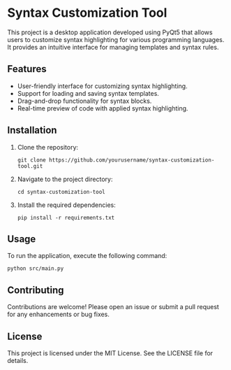 # Syntax Customization Tool

This project is a desktop application developed using PyQt5 that allows users to customize syntax highlighting for various programming languages. It provides an intuitive interface for managing templates and syntax rules.

## Features

- User-friendly interface for customizing syntax highlighting.
- Support for loading and saving syntax templates.
- Drag-and-drop functionality for syntax blocks.
- Real-time preview of code with applied syntax highlighting.

## Installation

1. Clone the repository:
   ```
   git clone https://github.com/yourusername/syntax-customization-tool.git
   ```
2. Navigate to the project directory:
   ```
   cd syntax-customization-tool
   ```
3. Install the required dependencies:
   ```
   pip install -r requirements.txt
   ```

## Usage

To run the application, execute the following command:
```
python src/main.py
```

## Contributing

Contributions are welcome! Please open an issue or submit a pull request for any enhancements or bug fixes.

## License

This project is licensed under the MIT License. See the LICENSE file for details.